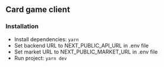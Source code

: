 ## Card game client

### Installation
- Install dependencies: `yarn`
- Set backend URL to NEXT_PUBLIC_API_URL in .env file
- Set market URL to NEXT_PUBLIC_MARKET_URL in .env file
- Run project: `yarn dev`
